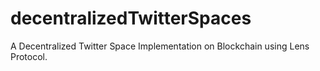 # decentralizedTwitterSpaces
A Decentralized Twitter Space Implementation on Blockchain using Lens Protocol.
